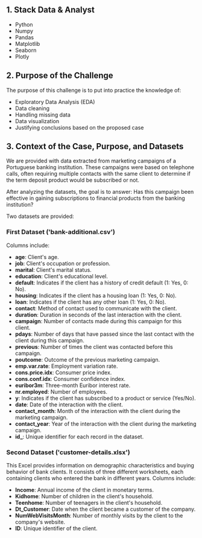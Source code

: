 ## 1. Stack Data & Analyst

- Python
- Numpy
- Pandas
- Matplotlib
- Seaborn
- Plotly

## 2. Purpose of the Challenge

The purpose of this challenge is to put into practice the knowledge of:

- Exploratory Data Analysis (EDA)
- Data cleaning
- Handling missing data
- Data visualization
- Justifying conclusions based on the proposed case

## 3. Context of the Case, Purpose, and Datasets

We are provided with data extracted from marketing campaigns of a Portuguese banking institution. These campaigns were based on telephone calls, often requiring multiple contacts with the same client to determine if the term deposit product would be subscribed or not.

After analyzing the datasets, the goal is to answer: Has this campaign been effective in gaining subscriptions to financial products from the banking institution?

Two datasets are provided:

### First Dataset ('bank-additional.csv')

Columns include:

- **age**: Client's age.
- **job**: Client's occupation or profession.
- **marital**: Client's marital status.
- **education**: Client's educational level.
- **default**: Indicates if the client has a history of credit default (1: Yes, 0: No).
- **housing**: Indicates if the client has a housing loan (1: Yes, 0: No).
- **loan**: Indicates if the client has any other loan (1: Yes, 0: No).
- **contact**: Method of contact used to communicate with the client.
- **duration**: Duration in seconds of the last interaction with the client.
- **campaign**: Number of contacts made during this campaign for this client.
- **pdays**: Number of days that have passed since the last contact with the client during this campaign.
- **previous**: Number of times the client was contacted before this campaign.
- **poutcome**: Outcome of the previous marketing campaign.
- **emp.var.rate**: Employment variation rate.
- **cons.price.idx**: Consumer price index.
- **cons.conf.idx**: Consumer confidence index.
- **euribor3m**: Three-month Euribor interest rate.
- **nr.employed**: Number of employees.
- **y**: Indicates if the client has subscribed to a product or service (Yes/No).
- **date**: Date of the interaction with the client.
- **contact_month**: Month of the interaction with the client during the marketing campaign.
- **contact_year**: Year of the interaction with the client during the marketing campaign.
- **id\_**: Unique identifier for each record in the dataset.

### Second Dataset ('customer-details.xlsx')

This Excel provides information on demographic characteristics and buying behavior of bank clients. It consists of three different worksheets, each containing clients who entered the bank in different years.
Columns include:

- **Income**: Annual income of the client in monetary terms.
- **Kidhome**: Number of children in the client's household.
- **Teenhome**: Number of teenagers in the client's household.
- **Dt_Customer**: Date when the client became a customer of the company.
- **NumWebVisitsMonth**: Number of monthly visits by the client to the company's website.
- **ID**: Unique identifier of the client.

